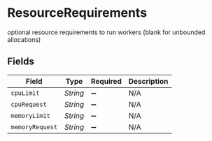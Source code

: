 # ResourceRequirements

optional resource requirements to run workers (blank for unbounded allocations)


## Fields

| Field              | Type               | Required           | Description        |
| ------------------ | ------------------ | ------------------ | ------------------ |
| `cpuLimit`         | *String*           | :heavy_minus_sign: | N/A                |
| `cpuRequest`       | *String*           | :heavy_minus_sign: | N/A                |
| `memoryLimit`      | *String*           | :heavy_minus_sign: | N/A                |
| `memoryRequest`    | *String*           | :heavy_minus_sign: | N/A                |